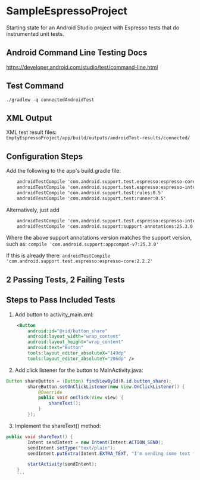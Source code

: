 # SampleEspressoProject
Starting state for an Android Studio project with Espresso tests that do instrumented unit tests.

Android Command Line Testing Docs
--
https://developer.android.com/studio/test/command-line.html

Test Command
--
`./gradlew -q connectedAndroidTest`


XML Output
--
XML test result files: `EmptyEspressoProject/app/build/outputs/androidTest-results/connected/`

Configuration Steps
--
Add the following to the app's build.gradle file:
```XML
    androidTestCompile 'com.android.support.test.espresso:espresso-core:2.2.2'
    androidTestCompile 'com.android.support.test.espresso:espresso-intents:2.2.2'
    androidTestCompile 'com.android.support.test:rules:0.5'
    androidTestCompile 'com.android.support.test:runner:0.5'
```
Alternatively, just add 
```XML
    androidTestCompile 'com.android.support.test.espresso:espresso-intents:2.2.2'
    androidTestCompile 'com.android.support:support-annotations:25.3.0'
```
Where the above support annotations version matches the support version, such as:
`compile 'com.android.support:appcompat-v7:25.3.0'`
    
If this is already there: 
    `androidTestCompile 'com.android.support.test.espresso:espresso-core:2.2.2'`

2 Passing Tests, 2 Failing Tests
--
Steps to Pass Included Tests
--
1. Add button to activity_main.xml:
```XML
    <Button
        android:id="@+id/button_share"
        android:layout_width="wrap_content"
        android:layout_height="wrap_content"
        android:text="Button"
        tools:layout_editor_absoluteX="149dp"
        tools:layout_editor_absoluteY="286dp" />
```

2. Add click listener for the button to MainActivity.java:
```java
Button shareButton = (Button) findViewById(R.id.button_share);
        shareButton.setOnClickListener(new View.OnClickListener() {
            @Override
            public void onClick(View view) {
                shareText();
            }
        });
```
3. Implement the shareText() method:
```java
public void shareText() {
        Intent sendIntent = new Intent(Intent.ACTION_SEND);
        sendIntent.setType("text/plain");
        sendIntent.putExtra(Intent.EXTRA_TEXT, "I'm sending some text from an Intent!");

        startActivity(sendIntent);
    }
    ```
